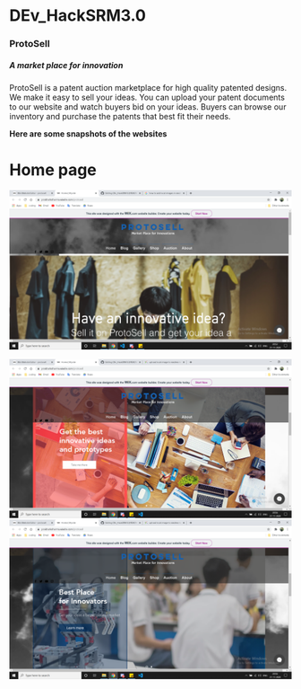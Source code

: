 # DEv_HackSRM3.0
### ProtoSell
##### A market place for innovation

ProtoSell is a patent auction marketplace for high quality patented designs. We make it easy to sell your ideas. You can upload your patent documents to our website and watch buyers bid on your ideas. Buyers can browse our inventory and purchase the patents that best fit their needs.

**Here are some snapshots of the websites**

# Home page
![home](/website_imgs/home.png)

![home_buy/sell](/website_imgs/home_buy.png)
![home_buy/sell](/website_imgs/home_sel.png)
